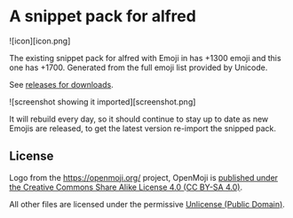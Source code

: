 # A snippet pack for alfred

![icon][icon.png]

The existing snippet pack for alfred with Emoji in has +1300 emoji and
this one has +1700. Generated from the full emoji list provided by
Unicode.

See [releases for
downloads](https://github.com/PurpleBooth/emoji-pack-generator/releases).

![screenshot showing it imported][screenshot.png]

It will rebuild every day, so it should continue to stay up to date as
new Emojis are released, to get the latest version re-import the snipped
pack.

## License

Logo from the <https://openmoji.org/> project, OpenMoji is [published
under the Creative Commons Share Alike License 4.0 (CC BY-SA
4.0)](https://github.com/hfg-gmuend/openmoji/blob/master/FAQ.md).

All other files are licensed under the permissive [Unlicense (Public
Domain)](LICENSE.md).
